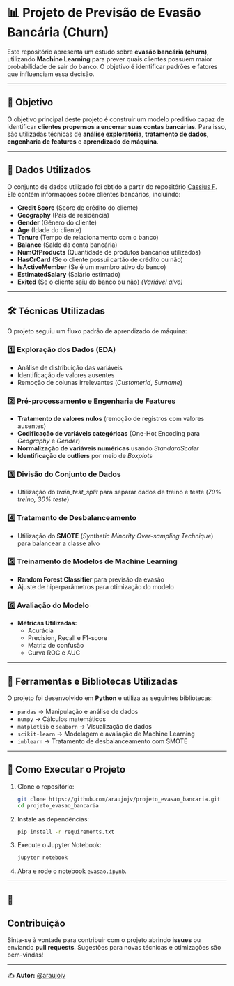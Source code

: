 # 📊 Projeto de Previsão de Evasão Bancária (Churn)

Este repositório apresenta um estudo sobre **evasão bancária (churn)**, utilizando **Machine Learning** para prever quais clientes possuem maior probabilidade de sair do banco. O objetivo é identificar padrões e fatores que influenciam essa decisão.

---

## 📌 Objetivo

O objetivo principal deste projeto é construir um modelo preditivo capaz de identificar **clientes propensos a encerrar suas contas bancárias**. Para isso, são utilizadas técnicas de **análise exploratória**, **tratamento de dados**, **engenharia de features** e **aprendizado de máquina**.

---

## 🔎 Dados Utilizados

O conjunto de dados utilizado foi obtido a partir do repositório [Cassius F](https://github.com/cassiusf/datasets). Ele contém informações sobre clientes bancários, incluindo:

- **Credit Score** (Score de crédito do cliente)
- **Geography** (País de residência)
- **Gender** (Gênero do cliente)
- **Age** (Idade do cliente)
- **Tenure** (Tempo de relacionamento com o banco)
- **Balance** (Saldo da conta bancária)
- **NumOfProducts** (Quantidade de produtos bancários utilizados)
- **HasCrCard** (Se o cliente possui cartão de crédito ou não)
- **IsActiveMember** (Se é um membro ativo do banco)
- **EstimatedSalary** (Salário estimado)
- **Exited** (Se o cliente saiu do banco ou não) *(Variável alvo)*

---

## 🛠️ Técnicas Utilizadas

O projeto seguiu um fluxo padrão de aprendizado de máquina:

### 1️⃣ **Exploração dos Dados (EDA)**

- Análise de distribuição das variáveis
- Identificação de valores ausentes
- Remoção de colunas irrelevantes (*CustomerId*, *Surname*)

### 2️⃣ **Pré-processamento e Engenharia de Features**

- **Tratamento de valores nulos** (remoção de registros com valores ausentes)
- **Codificação de variáveis categóricas** (One-Hot Encoding para *Geography* e *Gender*)
- **Normalização de variáveis numéricas** usando *StandardScaler*
- **Identificação de outliers** por meio de *Boxplots*

### 3️⃣ **Divisão do Conjunto de Dados**

- Utilização do *train\_test\_split* para separar dados de treino e teste (*70% treino, 30% teste*)

### 4️⃣ **Tratamento de Desbalanceamento**

- Utilização do **SMOTE** (*Synthetic Minority Over-sampling Technique*) para balancear a classe alvo

### 5️⃣ **Treinamento de Modelos de Machine Learning**

- **Random Forest Classifier** para previsão da evasão
- Ajuste de hiperparâmetros para otimização do modelo

### 6️⃣ **Avaliação do Modelo**

- **Métricas Utilizadas:**
  - Acurácia
  - Precision, Recall e F1-score
  - Matriz de confusão
  - Curva ROC e AUC

---

## 🔧 Ferramentas e Bibliotecas Utilizadas

O projeto foi desenvolvido em **Python** e utiliza as seguintes bibliotecas:

- `pandas` → Manipulação e análise de dados
- `numpy` → Cálculos matemáticos
- `matplotlib` e `seaborn` → Visualização de dados
- `scikit-learn` → Modelagem e avaliação de Machine Learning
- `imblearn` → Tratamento de desbalanceamento com SMOTE

---


## 🚀 Como Executar o Projeto

1. Clone o repositório:
   ```bash
   git clone https://github.com/araujojv/projeto_evasao_bancaria.git
   cd projeto_evasao_bancaria
   ```
2. Instale as dependências:
   ```bash
   pip install -r requirements.txt
   ```
3. Execute o Jupyter Notebook:
   ```bash
   jupyter notebook
   ```
4. Abra e rode o notebook `evasao.ipynb`.

---

## 📌

## &#x20;Contribuição

Sinta-se à vontade para contribuir com o projeto abrindo **issues** ou enviando **pull requests**. Sugestões para novas técnicas e otimizações são bem-vindas!

---

✍️ **Autor:** [@araujojv](https://github.com/araujojv)

